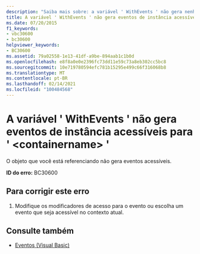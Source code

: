 ```yaml
---
description: "Saiba mais sobre: a variável ' WithEvents ' não gera nenhum evento de instância acessível para ' <containername> '"
title: A variável ' WithEvents ' não gera eventos de instância acessíveis para ' <containername> '
ms.date: 07/20/2015
f1_keywords:
- vbc30600
- bc30600
helpviewer_keywords:
- BC30600
ms.assetid: 79a02558-1e13-41df-a9be-894aab1c1b0d
ms.openlocfilehash: e8f8a0e0e2396fc73dd11e59c73a8eb302cc5bc8
ms.sourcegitcommit: 10e719780594efc781b15295e499c66f316068b8
ms.translationtype: MT
ms.contentlocale: pt-BR
ms.lasthandoff: 02/14/2021
ms.locfileid: "100484568"
---
```

# <a name="withevents-variable-does-not-raise-any-instance-events-that-are-accessible-to-containername"></a>A variável ' WithEvents ' não gera eventos de instância acessíveis para ' \<containername> '

O objeto que você está referenciando não gera eventos acessíveis.  
  
 **ID do erro:** BC30600  
  
## <a name="to-correct-this-error"></a>Para corrigir este erro  
  
1. Modifique os modificadores de acesso para o evento ou escolha um evento que seja acessível no contexto atual.  
  
## <a name="see-also"></a>Consulte também

- [Eventos (Visual Basic)](../programming-guide/language-features/events/index.md)
